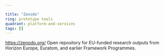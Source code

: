 ```yaml
---

title: "Zenodo"
ring: prototype tools
quadrant: platform-and-services
tags: []
---
```

https://zenodo.org/
Open repository for EU-funded research outputs from Horizon Europe, Euratom, and earlier Framework Programmes.
